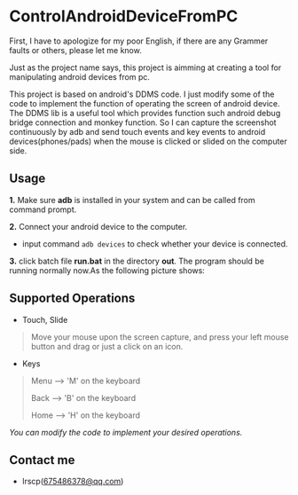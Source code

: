ControlAndroidDeviceFromPC
==========================

First, I have to apologize for my poor English, if there are any Grammer faults or others, please let me know.


Just as the project name says, this project is aimming at creating a tool for manipulating android devices from pc.

This project is based on android's DDMS code. I just modify some of the code to implement the function of operating the screen of android device. The DDMS lib is a useful tool which provides function such android debug bridge connection and monkey function. So I can capture the screenshot continuously by adb and send touch events and key events to android devices(phones/pads) when the mouse is clicked or slided on the computer side.

Usage
-----

__1.__ Make sure **adb** is installed in your system and can be called from command prompt.

__2.__ Connect your android device to the computer.
* input command `adb devices` to check whether your device is connected.

__3.__ click batch file **run.bat** in the directory **out**. The program should be running normally now.As the following picture shows:
[](https://raw.githubusercontent.com/lrscp/ControlAndroidDeviceFromPC/master/pic/p1.jpg)


Supported Operations
--------------------
- Touch, Slide
> Move your mouse upon the screen capture, and press your left mouse button and drag or just a click on an icon.

- Keys
> Menu --> 'M' on the keyboard
> 
> Back --> 'B' on the keyboard
> 
> Home --> 'H' on the keyboard

*You can modify the code to implement your desired operations.*

Contact me
----------
* lrscp(675486378@qq.com)
